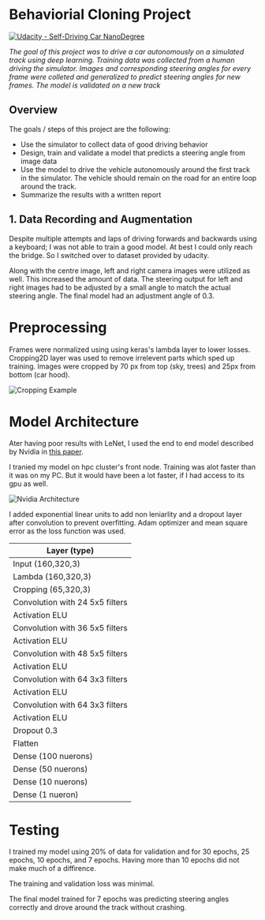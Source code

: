 # Behaviorial Cloning Project

[![Udacity - Self-Driving Car NanoDegree](https://s3.amazonaws.com/udacity-sdc/github/shield-carnd.svg)](http://www.udacity.com/drive)

*The goal of this project was to drive a car autonomously on a simulated track using deep learning. Training data was collected from a human driving the simulator. Images and corresponding steering angles for every frame were colleted and generalized to predict steering angles for new frames. The model is validated on a new track*

**Overview**
---
The goals / steps of this project are the following:
* Use the simulator to collect data of good driving behavior 
* Design, train and validate a model that predicts a steering angle from image data
* Use the model to drive the vehicle autonomously around the first track in the simulator. The vehicle should remain on the road for an       entire loop around the track.
* Summarize the results with a written report

## 1. Data Recording and Augmentation

Despite multiple attempts and laps of driving forwards and backwards using a keyboard; I was not able to train a good model. At best I could only reach the bridge. So I switched over to dataset provided by udacity.

Along with the centre image, left and right camera images were utilized as well. This increased the amount of data. The steering output for left and right images had to be adjusted by a small angle to match the actual steering angle. The final model had an adjustment angle of 0.3.


# Preprocessing

Frames were normalized using using keras's lambda layer to lower losses. Cropping2D layer was used to remove irrelevent parts which sped up training. Images were cropped by 70 px from top (sky, trees) and 25px from bottom (car hood).

![Cropping Example](https://d17h27t6h515a5.cloudfront.net/topher/2017/February/5892a531_cropped-image/cropped-image.jpg)

# Model Architecture

Ater having poor results with LeNet, I used the end to end model described by Nvidia in [this paper](http://images.nvidia.com/content/tegra/automotive/images/2016/solutions/pdf/end-to-end-dl-using-px.pdf). 

I tranied my model on hpc cluster's front node. Training was alot faster than it was on my PC. But it would have been a lot faster, if I had access to its gpu as well.

![Nvidia Architecture](https://devblogs.nvidia.com/parallelforall/wp-content/uploads/2016/08/cnn-architecture-624x890.png)

I added exponential linear units to add non leniarlity and a dropout layer after convolution to prevent overfitting. Adam optimizer and mean square error as the loss function was used.

|Layer (type)   |
|---|
|Input (160,320,3)|
| Lambda (160,320,3) |
| Cropping  (65,320,3)|
| Convolution with 24 5x5 filters |
|Activation ELU|
| Convolution with 36 5x5 filters  |
|Activation ELU|
| Convolution with 48 5x5 filters  |
|Activation ELU|
| Convolution with 64 3x3 filters  |
|Activation ELU|
| Convolution with 64 3x3 filters  |
|Activation ELU|
|Dropout 0.3|
|Flatten|
|Dense (100 nuerons)|
|Dense (50 nuerons)|
|Dense (10 nuerons)|
|Dense (1 nueron)|


# Testing

I trained my model using 20% of data for validation and for 30 epochs, 25 epochs, 10 epochs, and 7 epochs. Having more than 10 epochs did not make much of a diffirence.

The training and validation loss was minimal.

The final model trained for 7 epochs was predicting steering angles correctly and drove around the track without crashing.






